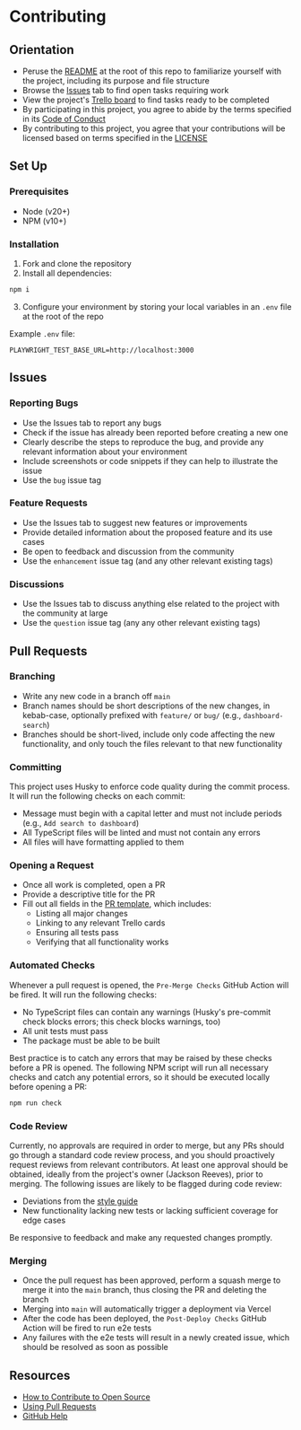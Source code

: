 # Contributing

## Orientation

-   Peruse the [README](../README.md) at the root of this repo to familiarize yourself with the project, including its purpose and file structure
-   Browse the [Issues](/issues) tab to find open tasks requiring work
-   View the project's [Trello board](https://trello.com/b/orTnMzfO/read-this-next) to find tasks ready to be completed
-   By participating in this project, you agree to abide by the terms specified in its [Code of Conduct](CODE_OF_CONDUCT.md)
-   By contributing to this project, you agree that your contributions will be licensed based on terms specified in the [LICENSE](LICENSE.md)

## Set Up

### Prerequisites

-   Node (v20+)
-   NPM (v10+)

### Installation

1.  Fork and clone the repository
2.  Install all dependencies:

```bash
npm i
```

3.  Configure your environment by storing your local variables in an `.env` file at the root of the repo

Example `.env` file:

```
PLAYWRIGHT_TEST_BASE_URL=http://localhost:3000
```

## Issues

### Reporting Bugs

-   Use the Issues tab to report any bugs
-   Check if the issue has already been reported before creating a new one
-   Clearly describe the steps to reproduce the bug, and provide any relevant information about your environment
-   Include screenshots or code snippets if they can help to illustrate the issue
-   Use the `bug` issue tag

### Feature Requests

-   Use the Issues tab to suggest new features or improvements
-   Provide detailed information about the proposed feature and its use cases
-   Be open to feedback and discussion from the community
-   Use the `enhancement` issue tag (and any other relevant existing tags)

### Discussions

-   Use the Issues tab to discuss anything else related to the project with the community at large
-   Use the `question` issue tag (any any other relevant existing tags)

## Pull Requests

### Branching

-   Write any new code in a branch off `main`
-   Branch names should be short descriptions of the new changes, in kebab-case, optionally prefixed with `feature/` or `bug/` (e.g., `dashboard-search`)
-   Branches should be short-lived, include only code affecting the new functionality, and only touch the files relevant to that new functionality

### Committing

This project uses Husky to enforce code quality during the commit process. It will run the following checks on each commit:

-   Message must begin with a capital letter and must not include periods (e.g., `Add search to dashboard`)
-   All TypeScript files will be linted and must not contain any errors
-   All files will have formatting applied to them

### Opening a Request

-   Once all work is completed, open a PR
-   Provide a descriptive title for the PR
-   Fill out all fields in the [PR template](PULL_REQUEST_TEMPLATE.md), which includes:
    -   Listing all major changes
    -   Linking to any relevant Trello cards
    -   Ensuring all tests pass
    -   Verifying that all functionality works

### Automated Checks

Whenever a pull request is opened, the `Pre-Merge Checks` GitHub Action will be fired. It will run the following checks:

-   No TypeScript files can contain any warnings (Husky's pre-commit check blocks errors; this check blocks warnings, too)
-   All unit tests must pass
-   The package must be able to be built

Best practice is to catch any errors that may be raised by these checks before a PR is opened. The following NPM script will run all necessary checks and catch any potential errors, so it should be executed locally before opening a PR:

```bash
npm run check
```

### Code Review

Currently, no approvals are required in order to merge, but any PRs should go through a standard code review process, and you should proactively request reviews from relevant contributors. At least one approval should be obtained, ideally from the project's owner (Jackson Reeves), prior to merging. The following issues are likely to be flagged during code review:

-   Deviations from the [style guide](STYLE_GUIDE.md)
-   New functionality lacking new tests or lacking sufficient coverage for edge cases

Be responsive to feedback and make any requested changes promptly.

### Merging

-   Once the pull request has been approved, perform a squash merge to merge it into the `main` branch, thus closing the PR and deleting the branch
-   Merging into `main` will automatically trigger a deployment via Vercel
-   After the code has been deployed, the `Post-Deploy Checks` GitHub Action will be fired to run e2e tests
-   Any failures with the e2e tests will result in a newly created issue, which should be resolved as soon as possible

## Resources

-   [How to Contribute to Open Source](https://opensource.guide/how-to-contribute/)
-   [Using Pull Requests](https://help.github.com/articles/about-pull-requests/)
-   [GitHub Help](https://help.github.com)
